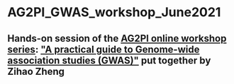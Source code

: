 # AG2PI_GWAS_workshop_June2021

## Hands-on session of the [AG2PI online workshop series](https://www.ag2pi.org/workshops-and-activities/): ["A practical guide to Genome-wide association studies (GWAS)"](https://www.ag2pi.org/workshops-and-activities/workshop-2021-06/) put together by Zihao Zheng

